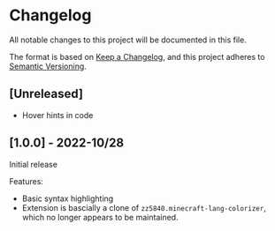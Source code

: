 # Changelog
All notable changes to this project will be documented in this file.

The format is based on [Keep a Changelog](https://keepachangelog.com/en/1.0.0/),
and this project adheres to [Semantic Versioning](https://semver.org/spec/v2.0.0.html).

## [Unreleased]
- Hover hints in code

## [1.0.0] - 2022-10/28
Initial release

Features: 
- Basic syntax highlighting
- Extension is bascially a clone of `zz5840.minecraft-lang-colorizer`, which no longer appears to be maintained.
